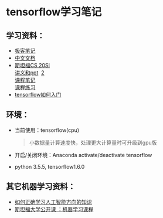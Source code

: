 ﻿# tensorflow学习笔记
## 学习资料：
* [极客笔记](http://wiki.jikexueyuan.com/project/tensorflow-zh/get_started/introduction.html)
* [中文文档](http://www.tensorfly.cn/tfdoc/tutorials/)
* [斯坦福CS 20SI](https://www.bilibili.com/video/av9156347/?from=search&seid=6905181275544516403)  
[讲义和ppt](https://baijiahao.baidu.com/s?id=1594748198802445620&wfr=spider&for=pc)  [2](http://web.stanford.edu/class/cs20si/lectures/)  
[课程笔记](http://blog.csdn.net/wangyuweihx/article/details/60480960?locationNum=8&fps=1)  
[课程练习](https://github.com/chiphuyen/stanford-tensorflow-tutorials)
* [tensorflow如何入门](https://www.zhihu.com/question/49909565)

## 环境：
* 当前使用：tensorflow(cpu)  

  >小数据量计算速度快，处理更大计算量时可升级到gpu版
* 开启/关闭环境：Anaconda activate/deactivate tensorflow
* python 3.5.5, tensorflow1.6.0
## 其它机器学习资料：
* [如何正确学习人工智能方向的知识](https://www.zhihu.com/question/51039416)
* [斯坦福大学公开课 ：机器学习课程](http://open.163.com/special/opencourse/machinelearning.html)
